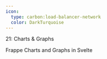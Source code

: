 ```yaml
---
icon: 
  type: carbon:load-balancer-network
  color: DarkTurquoise
---
```

21: Charts & Graphs

Frappe Charts and Graphs in Svelte

